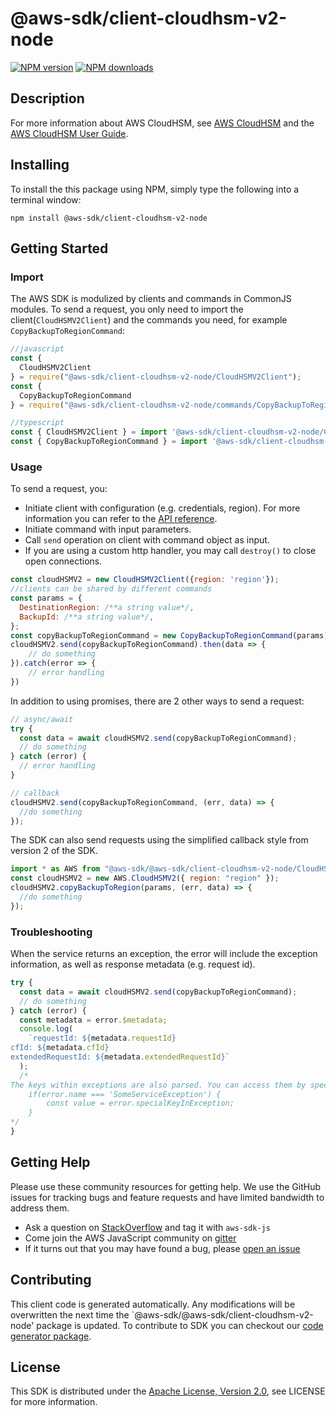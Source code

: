 # @aws-sdk/client-cloudhsm-v2-node

[![NPM version](https://img.shields.io/npm/v/@aws-sdk/client-cloudhsm-v2-node/preview.svg)](https://www.npmjs.com/package/@aws-sdk/client-cloudhsm-v2-node)
[![NPM downloads](https://img.shields.io/npm/dm/@aws-sdk/client-cloudhsm-v2-node.svg)](https://www.npmjs.com/package/@aws-sdk/client-cloudhsm-v2-node)

## Description

<p>For more information about AWS CloudHSM, see <a href="http://aws.amazon.com/cloudhsm/">AWS CloudHSM</a> and the <a href="http://docs.aws.amazon.com/cloudhsm/latest/userguide/">AWS CloudHSM User Guide</a>.</p>

## Installing

To install the this package using NPM, simply type the following into a terminal window:

```
npm install @aws-sdk/client-cloudhsm-v2-node
```

## Getting Started

### Import

The AWS SDK is modulized by clients and commands in CommonJS modules. To send a request, you only need to import the client(`CloudHSMV2Client`) and the commands you need, for example `CopyBackupToRegionCommand`:

```javascript
//javascript
const {
  CloudHSMV2Client
} = require("@aws-sdk/client-cloudhsm-v2-node/CloudHSMV2Client");
const {
  CopyBackupToRegionCommand
} = require("@aws-sdk/client-cloudhsm-v2-node/commands/CopyBackupToRegionCommand");
```

```javascript
//typescript
const { CloudHSMV2Client } = import '@aws-sdk/client-cloudhsm-v2-node/CloudHSMV2Client';
const { CopyBackupToRegionCommand } = import '@aws-sdk/client-cloudhsm-v2-node/commands/CopyBackupToRegionCommand';
```

### Usage

To send a request, you:

- Initiate client with configuration (e.g. credentials, region). For more information you can refer to the [API reference][].
- Initiate command with input parameters.
- Call `send` operation on client with command object as input.
- If you are using a custom http handler, you may call `destroy()` to close open connections.

```javascript
const cloudHSMV2 = new CloudHSMV2Client({region: 'region'});
//clients can be shared by different commands
const params = {
  DestinationRegion: /**a string value*/,
  BackupId: /**a string value*/,
};
const copyBackupToRegionCommand = new CopyBackupToRegionCommand(params);
cloudHSMV2.send(copyBackupToRegionCommand).then(data => {
    // do something
}).catch(error => {
    // error handling
})
```

In addition to using promises, there are 2 other ways to send a request:

```javascript
// async/await
try {
  const data = await cloudHSMV2.send(copyBackupToRegionCommand);
  // do something
} catch (error) {
  // error handling
}
```

```javascript
// callback
cloudHSMV2.send(copyBackupToRegionCommand, (err, data) => {
  //do something
});
```

The SDK can also send requests using the simplified callback style from version 2 of the SDK.

```javascript
import * as AWS from "@aws-sdk/@aws-sdk/client-cloudhsm-v2-node/CloudHSMV2";
const cloudHSMV2 = new AWS.CloudHSMV2({ region: "region" });
cloudHSMV2.copyBackupToRegion(params, (err, data) => {
  //do something
});
```

### Troubleshooting

When the service returns an exception, the error will include the exception information, as well as response metadata (e.g. request id).

```javascript
try {
  const data = await cloudHSMV2.send(copyBackupToRegionCommand);
  // do something
} catch (error) {
  const metadata = error.$metadata;
  console.log(
    `requestId: ${metadata.requestId}
cfId: ${metadata.cfId}
extendedRequestId: ${metadata.extendedRequestId}`
  );
  /*
The keys within exceptions are also parsed. You can access them by specifying exception names:
    if(error.name === 'SomeServiceException') {
        const value = error.specialKeyInException;
    }
*/
}
```

## Getting Help

Please use these community resources for getting help. We use the GitHub issues for tracking bugs and feature requests and have limited bandwidth to address them.

- Ask a question on [StackOverflow](https://stackoverflow.com/questions/tagged/aws-sdk-js) and tag it with `aws-sdk-js`
- Come join the AWS JavaScript community on [gitter](https://gitter.im/aws/aws-sdk-js-v3)
- If it turns out that you may have found a bug, please [open an issue](https://github.com/aws/aws-sdk-js-v3/issues)

## Contributing

This client code is generated automatically. Any modifications will be overwritten the next time the `@aws-sdk/@aws-sdk/client-cloudhsm-v2-node' package is updated. To contribute to SDK you can checkout our [code generator package][].

## License

This SDK is distributed under the
[Apache License, Version 2.0](http://www.apache.org/licenses/LICENSE-2.0),
see LICENSE for more information.

[code generator package]: https://github.com/aws/aws-sdk-js-v3/tree/master/packages/service-types-generator
[api reference]: https://docs.aws.amazon.com/AWSJavaScriptSDK/latest/
